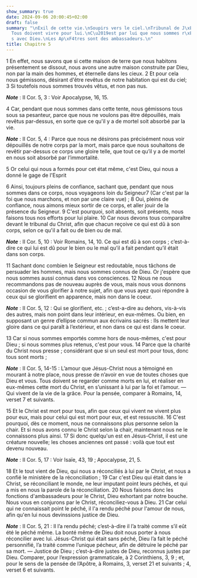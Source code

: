 ```yaml
---
show_summary: true
date: 2024-09-06 20:00:45+02:00
draft: false
summary: "\nExil de cette vie.\nSoupirs vers le ciel.\nTribunal de J\xE9sus-Christ.\n\
  Tous doivent vivre pour lui.\nC\u2019est par lui que nous sommes r\xE9concili\xE9\
  s avec Dieu.\nLes Ap\xF4tres sont des ambassadeurs.\n"
title: Chapitre 5
---
```





1 En effet, nous savons que si cette maison de terre que nous habitons présentement se dissout, nous avons une autre maison construite par Dieu, non par la main des hommes, et éternelle dans les cieux. 2 Et pour cela nous gémissons, désirant d'être revêtus de notre habitation qui est du ciel; 3 Si toutefois nous sommes trouvés vêtus, et non pas nus.

***Note*** :  II Cor. 5, 3 : Voir Apocalypse, 16, 15.

4 Car, pendant que nous sommes dans cette tente, nous gémissons tous sous sa pesanteur, parce que nous ne voulons pas être dépouillés, mais revêtus par-dessus, en sorte que ce qu'il y a de mortel soit absorbé par la vie.

***Note*** :  II Cor. 5, 4 : Parce que nous ne désirons pas précisément nous voir dépouillés de notre corps par la mort, mais parce que nous souhaitons de revêtir par-dessus ce corps une gloire telle, que tout ce qu’il y a de mortel en nous soit absorbé par l’immortalité.

5 Or celui qui nous a formés pour cet état même, c'est Dieu, qui nous a donné le gage de l'Esprit


6 Ainsi, toujours pleins de confiance, sachant que, pendant que nous sommes dans ce corps, nous voyageons loin du Seigneur7 (Car c'est par la foi que nous marchons, et non par une claire vue) ; 8 Oui, pleins de confiance, nous aimons mieux sortir de ce corps, et aller jouir de la présence du Seigneur. 9 C'est pourquoi, soit absents, soit présents, nous faisons tous nos efforts pour lui plaire. 10 Car nous devons tous comparaître devant le tribunal du Christ, afin que chacun reçoive ce qui est dû à son corps, selon ce qu'il a fait ou de bien ou de mal.

***Note*** :  II Cor. 5, 10 : Voir Romains, 14, 10. Ce qui est dû à son corps ; c’est-à-dire ce qui lui est dû pour le bien ou le mal qu’il a fait pendant qu’il était dans son corps.


11 Sachant donc combien le Seigneur est redoutable, nous tâchons de persuader les hommes, mais nous sommes connus de Dieu. Or j'espère que nous sommes aussi connus dans vos consciences. 12 Nous ne nous recommandons pas de nouveau auprès de vous, mais nous vous donnons occasion de vous glorifier à notre sujet, afin que vous ayez quoi répondre à ceux qui se glorifient en apparence, mais non dans le coeur.

***Note*** :  II Cor. 5, 12 : Qui se glorifient, etc. ; c’est-a-dire au dehors, vis-à-vis des autres, mais non point dans leur intérieur, en eux-mêmes. Ou bien, en supposant un genre d’ellipse commun aux écrivains sacrés : Ils mettent leur gloire dans ce qui paraît à l’extérieur, et non dans ce qui est dans le coeur.

13 Car si nous sommes emportés comme hors de nous-mêmes, c'est pour Dieu ; si nous sommes plus retenus, c'est pour vous. 14 Parce que la charité du Christ nous presse ; considérant que si un seul est mort pour tous, donc tous sont morts ;

***Note*** :  II Cor. 5, 14-15 : L’amour que Jésus-Christ nous a témoigné en mourant à notre place, nous presse de n’avoir en vue de toutes choses que Dieu et vous. Tous doivent se regarder comme morts en lui, et réaliser en eux-mêmes cette mort du Christ, en s’unissant à lui par la foi et l’amour. ― Qui vivent de la vie de la grâce. Pour la pensée, comparer à Romains, 14, verset 7 et suivants.

15 Et le Christ est mort pour tous, afin que ceux qui vivent ne vivent plus pour eux, mais pour celui qui est mort pour eux, et est ressuscité. 16 C'est pourquoi, dès ce moment, nous ne connaissons plus personne selon la chair. Et si nous avons connu le Christ selon la chair, maintenant nous ne le connaissons plus ainsi. 17 Si donc quelqu'un est en Jésus-Christ, il est une créature nouvelle; les choses anciennes ont passé : voilà que tout est devenu nouveau.

***Note*** :  II Cor. 5, 17 : Voir Isaïe, 43, 19 ; Apocalypse, 21, 5.

18 Et le tout vient de Dieu, qui nous a réconciliés à lui par le Christ, et nous a confié le ministère de la réconciliation ; 19 Car c'est Dieu qui était dans le Christ, se réconciliant le monde, ne leur imputant point leurs péchés, et qui a mis en nous la parole de la réconciliation. 20 Nous faisons donc les fonctions d'ambassadeurs pour le Christ, Dieu exhortant par notre bouche. Nous vous en conjurons par le Christ, réconciliez-vous à Dieu. 21 Car celui qui ne connaissait point le péché, il l'a rendu péché pour l'amour de nous, afin qu'en lui nous devinssions justice de Dieu.

***Note*** :  II Cor. 5, 21 : Il l’a rendu péché; c’est-à-dire il l’a traité comme s’il eût été le péché même. La bonté même de Dieu doit nous porter à nous réconcilier avec lui. Jésus-Christ qui était sans péché, Dieu l’a fait le péché personnifié, l’a traité comme l’unique pécheur, afin de détruire le péché par sa mort. ― Justice de Dieu ; c’est-à-dire justes de Dieu, reconnus justes par Dieu. Comparer, pour l’expression grammaticale, à 2 Corinthiens, 3, 9 ; et, pour le sens de la pensée de l’Apôtre, à Romains, 3, verset 21 et suivants ; 4, verset 6 et suivants.

